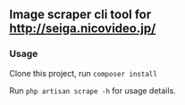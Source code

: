 ## Image scraper cli tool for http://seiga.nicovideo.jp/

### Usage

Clone this project, run `composer install`

Run `php artisan scrape -h` for usage details.
